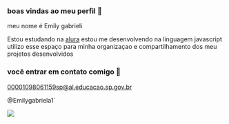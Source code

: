 ### boas vindas ao meu perfil 🤍

meu nome é Emily gabrieli

Estou estudando na [alura](https://www.alura.com.br/)
estou me desenvolvendo na linguagem javascript
utilizo esse espaço para minha organizaçao e compartilhamento dos meu projetos desenvolvidos

### vocẽ entrar em contato comigo 📧

00001098061159sp@al.educacao.sp.gov.br

@Emilygabriela1`

![](https://media1.tenor.com/m/Y9vN-rcVMrgAAAAd/ines-brasil-in%C3%AAs-t%C3%A2nia-lima-da-silva.gif)
